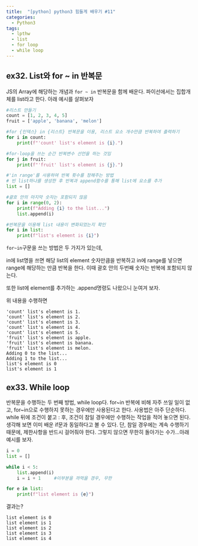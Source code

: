 ```yaml
---
title:  "[python] python3 힘들게 배우기 #11"
categories:
  - Python3
tags:
  - lpthw
  - list
  - for loop
  - while loop
---
```


## ex32. List와 for ~ in 반복문

JS의 Array에 해당하는 개념과 `for ~ in` 반복문을 함께 배운다. 파이선에서는 집합개체를 list라고 한다. 아래 예시를 살펴보자

```python
#리스트 만들기
count = [1, 2, 3, 4, 5]
fruit = ['apple', 'banana', 'melon']

#for {인덱스} in {리스트} 반복문을 이용, 리스트 요소 개수만큼 반복하여 출력하기
for i in count:
    print(f"'count' list's element is {i}.")

#for-loop을 쓰는 순간 반복변수 선언을 하는 것임
for j in fruit:
    print(f"'fruit' list's element is {j}.")

#'in range'를 사용하여 반복 횟수를 정해주는 방법
# 빈 list하나를 생성한 후 반복과 append함수를 통해 list에 요소를 추가
list = []

#괄호 안의 마지막 숫자는 포함되지 않음
for i in range(0, 2):
    print(f"Adding {i} to the list...")
    list.append(i)

#반복문을 이용해 list 내용이 변화되었는지 확인
for i in list:
    print(f"list's element is {i}")
```
`for~in`구문을 쓰는 방법은 두 가지가 있는데, 

in에 list명을 쓰면 해당 list의 element 숫자만큼을 반복하고 in에 range를 넣으면 range에 해당하는 만큼 반복을 한다. 이때 괄호 안의 두번째 숫자는 반복에 포함되지 않는다. 

또한 list에 element를 추가하는 .append명령도 나왔으니 눈여겨 보자. 

위 내용을 수행하면

```
'count' list's element is 1.
'count' list's element is 2.
'count' list's element is 3.
'count' list's element is 4.
'count' list's element is 5.
'fruit' list's element is apple.
'fruit' list's element is banana.
'fruit' list's element is melon.
Adding 0 to the list...
Adding 1 to the list...
list's element is 0
list's element is 1
```

## ex33. While loop

반복문을 수행하는 두 번째 방법, while loop다. for~in 반복에 비해 자주 쓰일 일이 없고, for~in으로 수행하지 못하는 경우에만 사용된다고 한다. 
사용법은 아주 단순하다. while 뒤에 조건이 붙고 : 후, 조건이 참일 경우에만 수행하는 작업을 적어 놓으면 된다. 
생각해 보면 이미 배운 if문과 동일하다고 볼 수 있다. 단, 참일 경우에는 계속 수행하기 때문에, 제한사항을 반드시 걸어줘야 한다. 그렇지 않으면 무한히 돌아가는 수가...아래 예시를 보자. 



```python
i = 0
list = []

while i < 5:
    list.append(i)
    i = i + 1     #이부분을 까먹을 경우, 무한  

for e in list:
    print(f"list element is {e}")
```

결과는? 

```
list element is 0
list element is 1
list element is 2
list element is 3
list element is 4
```




